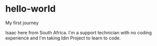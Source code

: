 # hello-world
My first journey

Isaac here from South Africa.  I'm a support technician with no coding experience and I'm taking Idin Project to learn to code.
